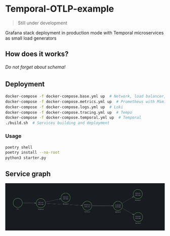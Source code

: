# Temporal-OTLP-example

> Still under development

Grafana stack deployment in production mode with Temporal microservices as small load generators


## How does it works?

###### Do not forget about schema!


## Deployment

```bash
docker-compose -f docker-compose.base.yml up  # Network, load balancer, S3 storage, grafana
docker-compose -f docker-compose.metrics.yml up  # Prometheus with Mimir
docker-compose -f docker-compose.logs.yml up  # Loki
docker-compose -f docker-compose.tracing.yml up  # Tempo
docker-compose -f docker-compose.temporal.yml up  # Temporal
./build.sh  # Services building and deployment
```

### Usage
```bash
poetry shell
poetry install --no-root
python3 starter.py
```

## Service graph

![sg](img/good_sg.png)
